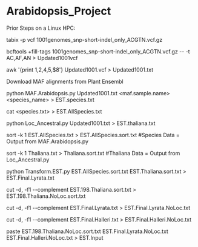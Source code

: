 # Arabidopsis_Project

Prior Steps on a Linux HPC:

tabix -p vcf 1001genomes_snp-short-indel_only_ACGTN.vcf.gz

bcftools +fill-tags 1001genomes_snp-short-indel_only_ACGTN.vcf.gz -- -t AC,AF,AN > Updated1001vcf

awk '{print $1,$2,$4,$5,$8'} Updated1001.vcf > Updated1001.txt

Download MAF alignments from Plant Ensembl

python MAF.Arabidopsis.py Updated1001.txt <maf.sample.name> <species_name> > EST.species.txt

cat <species.txt> > EST.AllSpecies.txt

python Loc_Ancestral.py Updated1001.txt > EST.thaliana.txt

sort -k 1 EST.AllSpecies.txt > EST.AllSpecies.sort.txt
#Species Data = Output from MAF.Arabidopsis.py

sort -k 1 Thaliana.txt > Thaliana.sort.txt
#Thaliana Data = Output from Loc_Ancestral.py

python Transform.EST.py EST.AllSpecies.sort.txt EST.Thaliana.sort.txt > EST.Final.Lyrata.txt

cut -d, -f1 --complement EST.198.Thaliana.sort.txt > EST.198.Thaliana.NoLoc.sort.txt

cut -d, -f1 --complement EST.Final.Lyrata.txt > EST.Final.Lyrata.NoLoc.txt 

cut -d, -f1 --complement EST.Final.Halleri.txt > EST.Final.Halleri.NoLoc.txt 

paste EST.198.Thaliana.NoLoc.sort.txt EST.Final.Lyrata.NoLoc.txt EST.Final.Halleri.NoLoc.txt > EST.Input
